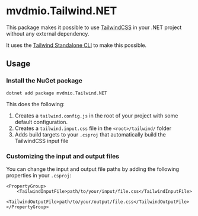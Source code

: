 ﻿# mvdmio.Tailwind.NET
This package makes it possible to use [TailwindCSS](https://tailwindcss.com) in your .NET project without any external dependency.

It uses the [Tailwind Standalone CLI](https://tailwindcss.com/blog/standalone-cli) to make this possible.

## Usage

### Install the NuGet package
```
dotnet add package mvdmio.Tailwind.NET
```

This does the following:
  1. Creates a `tailwind.config.js` in the root of your project with some default configuration.
  2. Creates a `tailwind.input.css` file in the `<root>/tailwind/` folder
  3. Adds build targets to your `.csproj` that automatically build the TailwindCSS input file

### Customizing the input and output files
You can change the input and output file paths by adding the following properties in your `.csproj`:
```
<PropertyGroup>
	<TailwindInputFile>path/to/your/input/file.css</TailwindInputFile>
	<TailwindOutputFile>path/to/your/output/file.css</TailwindOutputFile>
</PropertyGroup>
```

